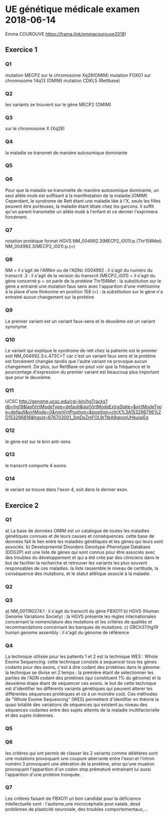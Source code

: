 # UE génétique médicale examen 2018-06-14
Emma COUROUVE
 https://frama.link/emmacourouve2018)
 
## Exercice 1
### Q1
mutation MECP2 sur le chromosome Xq28(OMIM)
mutation FOXG1 sur chromosome 14q13 (OMIM)
mutation CDKL5 (Rettbase)

### Q2 
les variants se trouvent sur le gène MECP2 (OMIM)

### Q3
sur le chromosome X (Xq28)

### Q4
la maladie se transmet de manière autosomique dominante

### Q5


### Q6
Pour que la maladie se transmette de manière autosomique dominante, un seul allèle muté est suffisant à la manifestation de la maladie.(OMIM)
Cependant, le syndrome de Rett étant une maladie liée à l'X, seule les filles peuvent être porteuses, la maladie étant létale chez les garcons. Il suffit qu'un parent transmette un allèle muté à l'enfant et ce dernier l'exprimera forcément.

### Q7
notation protéique format HGVS
NM_004992.3(MECP2_i001):p.(Thr158Met)
NM_004992.3(MECP2_i001):p.(=)

### Q8
NM = il s'agit de l'ARNm ou de l'ADNc
0004992  : il s'agit du numéro du transcrit
.3 : il s'agit de la version du transcrit 
(MECP2_i001) = il s'agit du gène concerné
p = on parle de la protéine
Thr158Met : la substitution sur le gène a entrainé une mutation faux sens avec l'apparition d'une méthionine à la plave d'une thréonine en position 158
(=) : la substitution sur le gène n'a entrainé aucun changement sur la protéine

### Q9
Le premier variant est un variant faux-sens et le deuxième est un variant synonyme

### Q10
Le variant qui explique le syndrome de rett chez la patiente est le premier soit NM_004992.3:c.473C>T car c'est un variant faux sens et la protéine est forcément changée tandis que l'autre variant ne provoque aucun changement. 
De plus, sur RettBase on peut voir que la fréquence et le pourcentage d'expression du premier variant est beaucoup plus important que pour le deuxième.

### Q11
UCSC 
http://genome.ucsc.edu/cgi-bin/hgTracks?db=hg19&lastVirtModeType=default&lastVirtModeExtraState=&virtModeType=default&virtMode=0&nonVirtPosition=&position=chrX%3A153296796%2D153296816&hgsid=676703001_SmDsZmFOL9rTtkA9qponUHkuiwEg

### Q12
le gène est sur le brin anti-sens

### Q13
le transcrit comporte 4 exons

### Q14
le variant se trouve dans l'exon 4, soit dans le dernier exon.

## Exercice 2
### Q1
a) La base de données OMIM est un catalogue de toutes les maladies génétiques connues et de leurs causes et conséquences. cette base de données fait le lien entre les maladies génétiques et les gènes qui leurs sont associés.
b) Developmental Disorders Genotype-Phenotype Database (DDG2P) est une liste de gènes qui sont connus pour être associés avec des troubles du développement et qui a été crée par des cliniciens dans le but de faciliter la recherche et retrouver les variants les plus souvent responsables de ces maladies.
la liste rassemble le niveau de certitude, la conséquence des mutations, et le statut allélique associé à la maladie.

### Q2

### Q3
 a) NM_001190274.1 : il s'agit du transcrit du gène FBXO11
 b) HGVS (Human Genome Variations Society) : la HGVS présente les règles internationales concernant la nomenclature des mutations et les critères de qualités et recommandations concernant les banques de mutations. 
 c)  GRCh37/hg19 human genome assembly : il s'agit du génome de référence 
 
### Q4
La technique utilisée pour les patients 1 et 2 est la technique WES : Whole Exome Sequencing. cette technique consiste à sequencer tous les gènes codants pour des exons, c'est à dire codant des protéines  dans le génome.
la technique se divise en 2 temps : la première étant de sélectionner les parties de l'ADN codant des protéines (qui constituent 1% du génome) et la deuxième étape étant de séquencer ces exons. 
le but de cette technique est d'identifier les différents variants génétiques qui peuvent alterer les différentes séquences protéiques et ce à un moindre coût.
Ces méthodes de "Whole Exome Sequencing" (WES) permettent d'identifier en théorie la quasi totalité des variations de séquences qui existent au niveau des séquences codantes entre des sujets atteints de la maladie multifactorielle et des sujets indemnes.

### Q5

### Q6
les critères qui ont permis de classer les 2 variants comme délétères sont une mutations provoquant une coupure aberrante 
entre l'exon et l'intron numéro 3 provoquant une altération de la protéine, ainsi qu'une muation provoquant l'apparition d'un codon stop prématuré entrainant lui aussi l'apparition d'une protéine tronquée.
### Q7
Les critères faisant de FBXO11 un bon candidat pour la déficience intellectuelle sont : l'autisme,une microcéphalie post natale, desd problèmes de plasticité neuronale,  des troubles comportementaux,...
